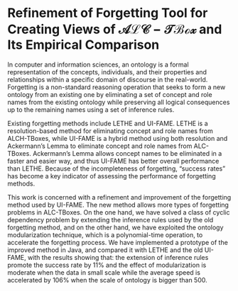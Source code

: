 # Refinement of Forgetting Tool for Creating Views of $\mathcal{ALC-TBox}$ and Its Empirical Comparison



In computer and information sciences, an ontology is a formal representation of the concepts, individuals, and their properties and relationships within a specific domain of discourse in the real-world. Forgetting is a non-standard reasoning operation that seeks to form a new ontology from an existing one by eliminating a set of concept and role names from the existing ontology while preserving all logical consequences up to the remaining names using a set of inference rules.

Existing forgetting methods include LETHE and UI-FAME. LETHE is a resolution-based method for eliminating concept and role names from ALCH-TBoxes, while UI-FAME is a hybrid method using both resolution and Ackermann’s Lemma to eliminate concept and role names from ALC-TBoxes. Ackermann’s Lemma allows concept names to be eliminated in a faster and easier way, and thus UI-FAME has better overall performance than LETHE. Because of the incompleteness of forgetting, “success rates” has become a key indicator of assessing the performance of forgetting methods.

This work is concerned with a refinement and improvement of the forgetting method used by UI-FAME. The new method allows more types of forgetting problems in ALC-TBoxes. On the one hand, we have solved a class of cyclic dependency problem by extending the inference rules used by the old forgetting method, and on the other hand, we have exploited the ontology modularization technique, which is a polynomial-time operation, to accelerate the forgetting process. We have implemented a prototype of the improved method in Java, and compared it with LETHE and the old UI-FAME, with the results showing that: the extension of inference rules promote the success rate by 11% and the effect of modularization is moderate when the data in small scale while the average speed is accelerated by 106% when the scale of ontology is bigger than 500. 